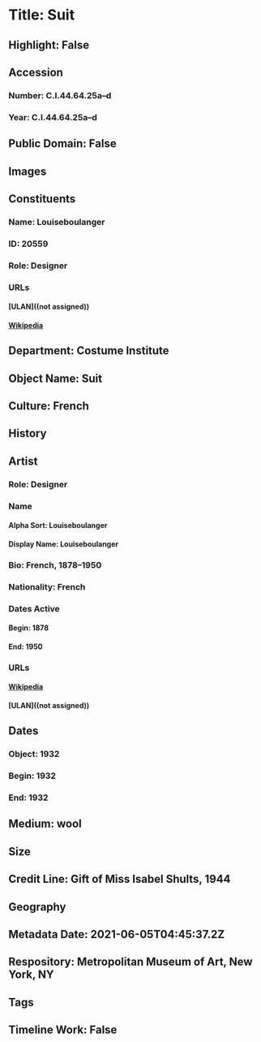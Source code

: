 # Title: Suit
## Highlight: False
## Accession
### Number: C.I.44.64.25a–d
### Year: C.I.44.64.25a–d
## Public Domain: False
## Images
## Constituents
### Name: Louiseboulanger
### ID: 20559
### Role: Designer
### URLs
#### [ULAN]((not assigned))
#### [Wikipedia](https://www.wikidata.org/wiki/Q64850124)
## Department: Costume Institute
## Object Name: Suit
## Culture: French
## History
## Artist
### Role: Designer
### Name
#### Alpha Sort: Louiseboulanger
#### Display Name: Louiseboulanger
### Bio: French, 1878–1950
### Nationality: French
### Dates Active
#### Begin: 1878
#### End: 1950
### URLs
#### [Wikipedia](https://www.wikidata.org/wiki/Q64850124)
#### [ULAN]((not assigned))
## Dates
### Object: 1932
### Begin: 1932
### End: 1932
## Medium: wool
## Size
## Credit Line: Gift of Miss Isabel Shults, 1944
## Geography
## Metadata Date: 2021-06-05T04:45:37.2Z
## Respository: Metropolitan Museum of Art, New York, NY
## Tags
## Timeline Work: False